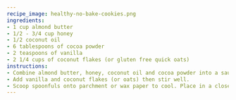 ```yaml
---
recipe_image: healthy-no-bake-cookies.png
ingredients:
- 1 cup almond butter
- 1/2 - 3/4 cup honey
- 1/2 coconut oil
- 6 tablespoons of cocoa powder
- 2 teaspoons of vanilla
- 2 1/4 cups of coconut flakes (or gluten free quick oats)
instructions:
- Combine almond butter, honey, coconut oil and cocoa powder into a sauce pan and gently warm.
- Add vanilla and coconut flakes (or oats) then stir well.
- Scoop spoonfuls onto parchment or wax paper to cool. Place in a closed container and store in refrigerator.
---
```

